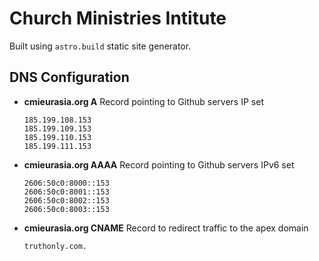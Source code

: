 # Church Ministries Intitute

Built using `astro.build` static site generator.

## DNS Configuration

- **cmieurasia.org A** Record pointing to Github servers IP set
  ```
  185.199.108.153
  185.199.109.153
  185.199.110.153
  185.199.111.153
  ```
- **cmieurasia.org AAAA** Record pointing to Github servers IPv6 set
  ```
  2606:50c0:8000::153
  2606:50c0:8001::153
  2606:50c0:8002::153
  2606:50c0:8003::153
  ```
- **cmieurasia.org CNAME** Record to redirect traffic to the apex domain
  ```
  truthonly.com.
  ```
